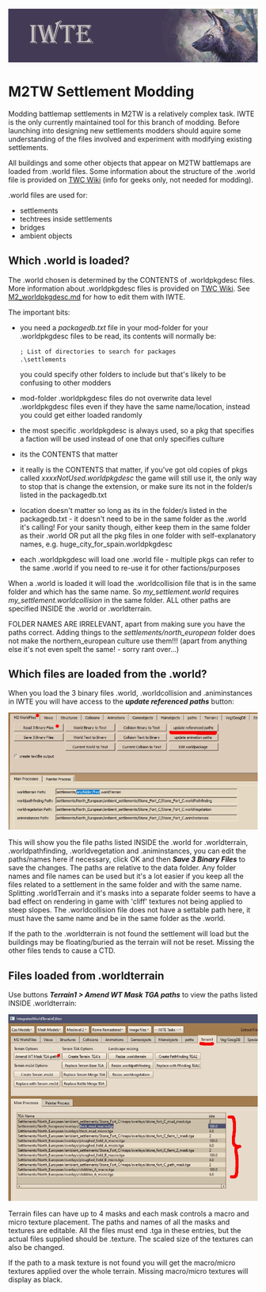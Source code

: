 ![IWTE banner](../IWTEgithub_images/IWTEbanner.jpg)
# M2TW Settlement Modding
Modding battlemap settlements in M2TW is a relatively complex task.  IWTE is the only currently maintained tool for this branch of modding.  Before launching into designing new settlements modders should aquire some understanding of the files involved and experiment with modifying existing settlements.

All buildings and some other objects that appear on M2TW battlemaps are loaded from .world files. 
Some information about the structure of the .world file is provided on [TWC Wiki](https://wiki.twcenter.net/index.php?title=.world_file_-_M2TW) (info for geeks only, not needed for modding).

.world files are used for:
* settlements
* techtrees inside settlements
* bridges
* ambient objects

## Which .world is loaded?

The .world chosen is determined by the CONTENTS of .worldpkgdesc files.  More information about .worldpkgdesc files is provided on [TWC Wiki](https://wiki.twcenter.net/index.php?title=.worldpkgdesc_-_M2TW).  See [M2_worldpkgdesc.md](M2_worldpkgdesc.md) for how to edit them with IWTE.

The important bits:
* you need a *packagedb.txt* file in your mod-folder for your .worldpkgdesc files to be read, its contents will normally be:
  
      ; List of directories to search for packages
      .\settlements
  you could specify other folders to include but that's likely to be confusing to other modders
* mod-folder .worldpkgdesc files do not overwrite data level .worldpkgdesc files even if they have the same name/location, instead you could get either loaded randomly
* the most specific .worldpkgdesc is always used, so a pkg that specifies a faction will be used instead of one that only specifies culture
* its the CONTENTS that matter
* it really is the CONTENTS that matter, if you've got old copies of pkgs called *xxxxNotUsed.worldpkgdesc* the game will still use it, the only way to stop that is change the extension, or make sure its not in the folder/s listed in the packagedb.txt
* location doesn't matter so long as its in the folder/s listed in the packagedb.txt - it doesn't need to be in the same folder as the .world it's calling!  For your sanity though, either keep them in the same folder as their .world OR put all the pkg files in one folder with self-explanatory names, e.g. huge_city_for_spain.worldpkgdesc
* each .worldpkgdesc will load one .world file - multiple pkgs can refer to the same .world if you need to re-use it for other factions/purposes

When a .world is loaded it will load the .worldcollision file that is in the same folder and which has the same name.
So *my_settlement.world* requires *my_settlement.worldcollision* in the same folder. ALL other paths are specified INSIDE the .world or .worldterrain.

FOLDER NAMES ARE IRRELEVANT, apart from making sure you have the paths correct. Adding things to the *settlements/north_european* folder does not make the northern_european culture use them!!!  (apart from anything else it's not even spelt the same! - sorry rant over...)

## Which files are loaded from the .world?

When you load the 3 binary files .world, .worldcollision and .animinstances in IWTE you will have access to the ***update referenced paths*** button:

![M2-world-referenced-paths.jpg](../IWTEgithub_images/M2-world-referenced-paths.jpg)

This will show you the file paths listed INSIDE the .world for .worldterrain, .worldpathfinding, .worldvegetation and .animinstances, you can edit the paths/names here if necessary, click OK and then ***Save 3 Binary Files*** to save the changes.  The paths are relative to the data folder.  Any folder names and file names can be used but it's a lot easier if you keep all the files related to a settlement in the same folder and with the same name.  Splitting .worldTerrain and it's masks into a separate folder seems to have a bad effect on rendering in game with 'cliff' textures not being applied to steep slopes.  The .worldcollision file does not have a settable path here, it must have the same name and be in the same folder as the .world.

If the path to the .worldterrain is not found the settlement will load but the buildings may be floating/buried as the terrain will not be reset.  Missing the other files tends to cause a CTD.

## Files loaded from .worldterrain

Use buttons ***Terrain1 > Amend WT Mask TGA paths*** to view the paths listed INSIDE .worldterrain:

![M2-worldterrain-mask-paths.jpg](../IWTEgithub_images/M2-worldterrain-mask-paths.jpg)

Terrain files can have up to 4 masks and each mask controls a macro and micro texture placement.  The paths and names of all the masks and textures are editable. All the files must end .tga in these entries, but the actual files supplied should be .texture.  The scaled size of the textures can also be changed.

If the path to a mask texture is not found you will get the macro/micro textures applied over the whole terrain.  Missing macro/micro textures will display as black.



